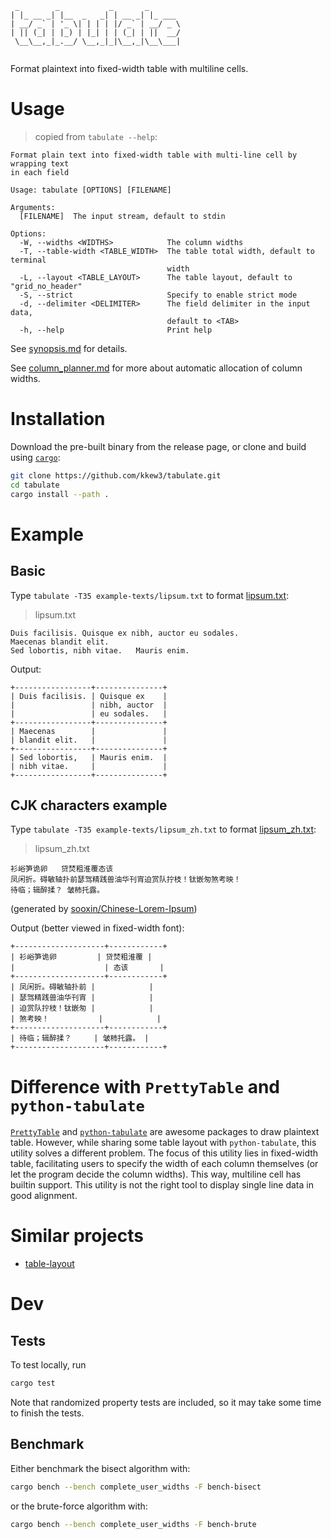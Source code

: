 ```
 _        _           _       _       
| |_ __ _| |__  _   _| | __ _| |_ ___ 
| __/ _` | '_ \| | | | |/ _` | __/ _ \
| || (_| | |_) | |_| | | (_| | ||  __/
 \__\__,_|_.__/ \__,_|_|\__,_|\__\___|
                                      
```

Format plaintext into fixed-width table with multiline cells.

# Usage

> copied from `tabulate --help`:

```
Format plain text into fixed-width table with multi-line cell by wrapping text
in each field

Usage: tabulate [OPTIONS] [FILENAME]

Arguments:
  [FILENAME]  The input stream, default to stdin

Options:
  -W, --widths <WIDTHS>            The column widths
  -T, --table-width <TABLE_WIDTH>  The table total width, default to terminal
                                   width
  -L, --layout <TABLE_LAYOUT>      The table layout, default to "grid_no_header"
  -S, --strict                     Specify to enable strict mode
  -d, --delimiter <DELIMITER>      The field delimiter in the input data,
                                   default to <TAB>
  -h, --help                       Print help
```

See [synopsis.md](docs/synopsis.md) for details.

See [column_planner.md](docs/column_planner.md) for more about automatic allocation of column widths.

# Installation

Download the pre-built binary from the release page, or clone and build using [`cargo`](https://doc.rust-lang.org/cargo/getting-started/installation.html):

```bash
git clone https://github.com/kkew3/tabulate.git
cd tabulate
cargo install --path .
```

# Example

## Basic

Type `tabulate -T35 example-texts/lipsum.txt` to format [lipsum.txt](example-texts/lipsum.txt):

> lipsum.txt

```
Duis facilisis.	Quisque ex nibh, auctor eu sodales.
Maecenas blandit elit.
Sed lobortis, nibh vitae.	Mauris enim.
```

Output:

```
+-----------------+---------------+
| Duis facilisis. | Quisque ex    |
|                 | nibh, auctor  |
|                 | eu sodales.   |
+-----------------+---------------+
| Maecenas        |               |
| blandit elit.   |               |
+-----------------+---------------+
| Sed lobortis,   | Mauris enim.  |
| nibh vitae.     |               |
+-----------------+---------------+
```

## CJK characters example

Type `tabulate -T35 example-texts/lipsum_zh.txt` to format [lipsum_zh.txt](example-texts/lipsum_zh.txt):

> lipsum_zh.txt

```
衫峪笋诡卵	贷焚粗淮覆态该
凤闲折。碍敏轴扑前瑟驾精践兽油华刊宵迫赏队拧枝！钛嵌匆煞考映！	
待临；辑醉揉？	皱柿托露。
```

(generated by [sooxin/Chinese-Lorem-Ipsum](https://github.com/sooxin/Chinese-Lorem-Ipsum))

Output (better viewed in fixed-width font):

```
+--------------------+------------+
| 衫峪笋诡卵         | 贷焚粗淮覆 |
|                    | 态该       |
+--------------------+------------+
| 凤闲折。碍敏轴扑前 |            |
| 瑟驾精践兽油华刊宵 |            |
| 迫赏队拧枝！钛嵌匆 |            |
| 煞考映！           |            |
+--------------------+------------+
| 待临；辑醉揉？     | 皱柿托露。 |
+--------------------+------------+
```

# Difference with `PrettyTable` and `python-tabulate`

[`PrettyTable`](https://pypi.org/project/PrettyTable/) and [`python-tabulate`](https://github.com/astanin/python-tabulate.git) are awesome packages to draw plaintext table.
However, while sharing some table layout with `python-tabulate`, this utility solves a different problem.
The focus of this utility lies in fixed-width table, facilitating users to specify the width of each column themselves (or let the program decide the column widths).
This way, multiline cell has builtin support.
This utility is not the right tool to display single line data in good alignment.

# Similar projects

- [table-layout](https://github.com/75lb/table-layout.git)

# Dev

## Tests

To test locally, run

```bash
cargo test
```

Note that randomized property tests are included, so it may take some time to finish the tests.

## Benchmark

Either benchmark the bisect algorithm with:

```bash
cargo bench --bench complete_user_widths -F bench-bisect
```

or the brute-force algorithm with:

```bash
cargo bench --bench complete_user_widths -F bench-brute
```
